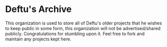 # Deftu's Archive
This organization is used to store all of Deftu's older projects that he wishes to keep public in some form,
this organization will not be advertised/shared publicly. Congratulations for stumbling upon it. Feel free to fork and maintain any projects kept here.
